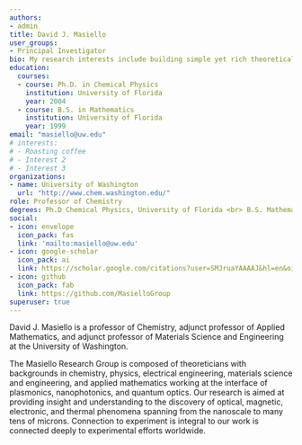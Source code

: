 ```yaml
---
authors:
- admin
title: David J. Masiello
user_groups:
- Principal Investigator
bio: My research interests include building simple yet rich theoretical models and numerical simulation tools to understand nanoscale optical, magnetic, electronic, and thermal phenomena mediated by surface plasmons.
education:
  courses:
  - course: Ph.D. in Chemical Physics
    institution: University of Florida
    year: 2004
  - course: B.S. in Mathematics
    institution: University of Florida
    year: 1999
email: "masiello@uw.edu"
# interests:
# - Roasting coffee
# - Interest 2
# - Interest 3
organizations:
- name: University of Washington 
  url: "http://www.chem.washington.edu/"
role: Professor of Chemistry
degrees: Ph.D Chemical Physics, University of Florida <br> B.S. Mathematics, University of Florida
social:
- icon: envelope
  icon_pack: fas
  link: 'mailto:masiello@uw.edu'
- icon: google-scholar
  icon_pack: ai
  link: https://scholar.google.com/citations?user=SMJruaYAAAAJ&hl=en&oi=ao
- icon: github
  icon_pack: fab
  link: https://github.com/MasielloGroup
superuser: true
---
```


David J. Masiello is a professor of Chemistry, adjunct professor of Applied Mathematics, and adjunct professor of Materials Science and Engineering at the University of Washington. 

The Masiello Research Group is composed of theoreticians with backgrounds in chemistry, physics, electrical engineering, materials science and engineering, and applied mathematics working at the interface of plasmonics, nanophotonics, and quantum optics. Our research is aimed at providing insight and understanding to the discovery of optical, magnetic, electronic, and thermal phenomena spanning from the nanoscale to many tens of microns. Connection to experiment is integral to our work is connected deeply to experimental efforts worldwide.
